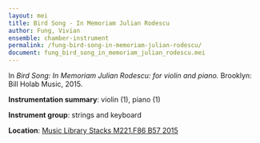```yaml
---
layout: mei
title: Bird Song - In Memoriam Julian Rodescu
author: Fung, Vivian
ensemble: chamber-instrument
permalink: /fung-bird-song-in-memoriam-julian-rodescu/
document: fung_bird_song_in_memoriam_julian_rodescu.mei
---
```


In *Bird Song: In Memoriam Julian Rodescu: for violin and piano.* Brooklyn: Bill Holab Music, 2015.

**Instrumentation summary**: violin (1), piano (1)

**Instrument group**: strings and keyboard

**Location**: <a href="https://tufts.primo.exlibrisgroup.com/permalink/01TUN_INST/1kc9gia/alma991018317925503851" target="_blank">Music Library Stacks M221.F86 B57 2015</a>
